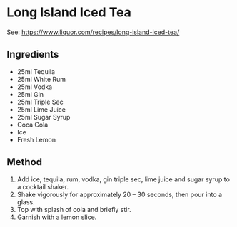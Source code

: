# Long Island Iced Tea

See: https://www.liquor.com/recipes/long-island-iced-tea/

## Ingredients

- 25ml Tequila
- 25ml White Rum
- 25ml Vodka
- 25ml Gin
- 25ml Triple Sec
- 25ml Lime Juice
- 25ml Sugar Syrup
- Coca Cola
- Ice
- Fresh Lemon

## Method

1. Add ice, tequila, rum, vodka, gin triple sec, lime juice and sugar syrup to a cocktail shaker.
2. Shake vigorously for approximately 20 – 30 seconds, then pour into a glass.
3. Top with splash of cola and briefly stir.
4. Garnish with a lemon slice.

